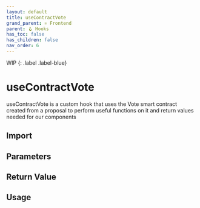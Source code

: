 ```yaml
---
layout: default
title: useContractVote
grand_parent: ⚛️ Frontend
parent: 🪝 Hooks
has_toc: false
has_children: false
nav_order: 6
---
```


WIP
{: .label .label-blue}
# useContractVote

useContractVote is a custom hook that uses the Vote smart contract created from a proposal to perform useful functions on it and return values needed for our components

## Import

## Parameters

## Return Value

## Usage
